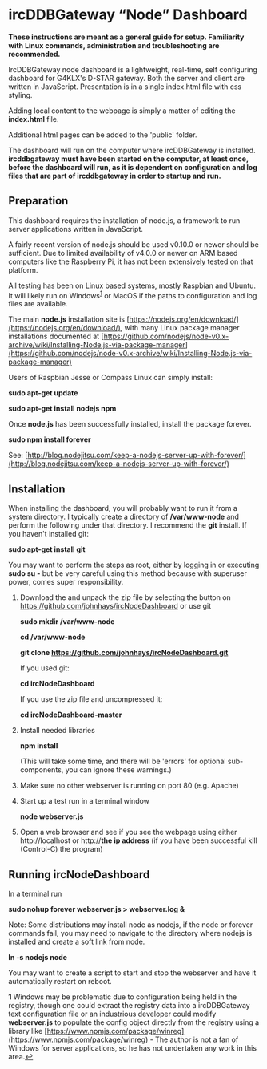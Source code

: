 ircDDBGateway “Node” Dashboard
==============================

**These instructions are meant as a general guide for setup. Familiarity with Linux commands, administration and troubleshooting are recommended.**

IrcDDBGateway node dashboard is a lightweight, real-time, self configuring dashboard for G4KLX's D-STAR gateway. Both the server and client are written in JavaScript.
Presentation is in a single index.html file with css styling.

Adding local content to the webpage is simply a matter of editing the **index.html** file.

Additional html pages can be added to the 'public' folder.

The dashboard will run on the computer where ircDDBGateway is installed.  **ircddbgateway must have been started on the computer, at least once, before the dashboard will run, as it is dependent on configuration and log files that are part of ircddbgateway in order to startup and run.**

Preparation
-----------

This dashboard requires the installation of node.js, a framework to run server applications written in JavaScript.

A fairly recent version of node.js should be used v0.10.0 or newer should be sufficient. Due to limited availability of v4.0.0 or newer on ARM based computers like the Raspberry Pi, it has not been extensively tested on that platform.

All testing has been on Linux based systems, mostly Raspbian and Ubuntu. It will likely run on Windows<sup id="a1">[1](#foot1)</sup> or MacOS if the paths to configuration and log files are available.

The main **node.js** installation site is [https://nodejs.org/en/download/](https://nodejs.org/en/download/), with many Linux package manager installations documented at [https://github.com/nodejs/node-v0.x-archive/wiki/Installing-Node.js-via-package-manager](https://github.com/nodejs/node-v0.x-archive/wiki/Installing-Node.js-via-package-manager)

Users of Raspbian Jesse or Compass Linux can simply install:

**sudo apt-get update**

**sudo apt-get install nodejs npm**

Once **node.js** has been successfully installed, install the package forever.  

**sudo npm install forever**

See: [http://blog.nodejitsu.com/keep-a-nodejs-server-up-with-forever/](http://blog.nodejitsu.com/keep-a-nodejs-server-up-with-forever/)


Installation
------------

When installing the dashboard, you will probably want to run it from a system directory.  I typically create a directory of **/var/www-node** and perform the following under that directory.  I recommend the **git** install. If you haven't installed git:



**sudo apt-get install git**

You may want to perform the steps as root, either by logging in or executing **sudo su -** but be very careful using this method because with superuser power, comes super responsibility.

1.  Download the and unpack the zip file by selecting the button on https://github.com/johnhays/ircNodeDashboard or use git 
    
    **sudo mkdir /var/www-node**

    **cd /var/www-node**
    
    **git clone https://github.com/johnhays/ircNodeDashboard.git**
    
    If you used git:
    
    **cd ircNodeDashboard**
    
    If you use the zip file and uncompressed it:
    
    **cd ircNodeDashboard-master**

2.  Install needed libraries
    
    **npm install**

    (This will take some time, and there will be 'errors' for optional sub-components, you can ignore these warnings.)

3.  Make sure no other webserver is running on port 80 (e.g. Apache)

4.  Start up a test run in a terminal window
    
    **node webserver.js**
    
5.  Open a web browser and see if you see the webpage using either http://localhost or http://**the ip address** (if you have been successful kill (Control-C) the program)


Running ircNodeDashboard
------------------------

In a terminal run

**sudo nohup forever webserver.js \> webserver.log &**

Note: Some distributions may install node as nodejs, if the node or forever commands fail, you may need to navigate to the directory where nodejs is installed and create a soft link from node.

**ln -s nodejs node**

You may want to create a script to start and stop the webserver and have it automatically restart on reboot.

<b id='foot1'>1</b> Windows may be problematic due to configuration being held in the registry, though one could extract the registry data into a ircDDBGateway text configuration file or an industrious developer could modify **webserver.js** to populate the config object directly from the registry using a library like [https://www.npmjs.com/package/winreg](https://www.npmjs.com/package/winreg) - The author is not a fan of Windows for server applications, so he has not undertaken any work in this area.[↩](#a1)
